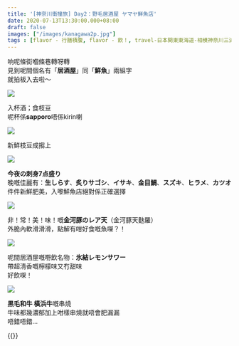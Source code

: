 ```yaml
---
title: '[神奈川衝撞旅] Day2：野毛居酒屋 ヤマヤ鮮魚店'
date: 2020-07-13T13:30:00.000+08:00
draft: false
images: ["/images/kanagawa2p.jpg"]
tags : [flavor - 行膳積腹, flavor - 飲！, travel-日本関東東海道-相模神奈川三浦川崎横浜鎌倉]
---
```


响呢條街嗰條巷轉呀轉  
見到呢間個名有「**居酒屋**」同「**鮮魚**」兩組字  
就拍板入去啦～

![](/images/kanagawa2p1.jpg)

入杯酒；食枝豆  
呢杯係**sapporo**唔係kirin喇  

![](/images/kanagawa2p2.jpg)

新鮮枝豆成搊上  

![](/images/kanagawa2p.jpg)

**今夜の刺身7点盛り**   
晚嘅佳麗有：**生しらす**、**炙りサゴシ**、**イサキ**、**金目鯛**、**スズキ**、**ヒラメ**、**カツオ**  
件件新鮮肥美，入嚟鮮魚店絕對係正確選擇

![](/images/kanagawa2p3.jpg)

非！常！美！味！嘅**金河豚のレア天**（金河豚天麩羅）  
外脆內軟滑滑滑，點解有咁好食嘅魚㗎？！  

![](/images/kanagawa2p4.jpg)

呢間居酒屋嘅嘢飲名物：**氷結レモンサワー**  
帶超清香嘅檸檬味又冇甜味  
好飲㗎！ 

![](/images/kanagawa2p5.jpg)

**黒毛和牛 橫浜牛**嘅串燒  
牛味都幾濃郁加上咁樣串燒就唔會肥漏漏  
唔錯唔錯...



{{<kanagawa>}}
